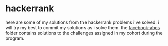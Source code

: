 # hackerrank

here are some of my solutions from the hackerrank problems i've solved. i will try my best to commit my solutions as i solve them. the [facebook-abcs](/facebook-abcs) folder contains solutions to the challenges assigned in my cohort during the program.